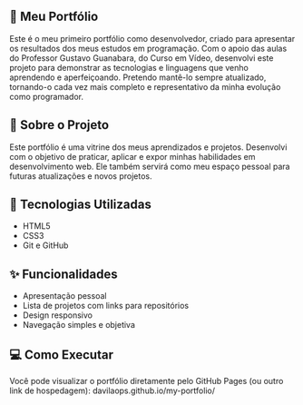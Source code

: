 ## 💼 Meu Portfólio

Este é o meu primeiro portfólio como desenvolvedor, criado para apresentar os resultados dos meus estudos em programação. Com o apoio das aulas do Professor Gustavo Guanabara, do Curso em Vídeo, desenvolvi este projeto para demonstrar as tecnologias e linguagens que venho aprendendo e aperfeiçoando. Pretendo mantê-lo sempre atualizado, tornando-o cada vez mais completo e representativo da minha evolução como programador.

## 📝 Sobre o Projeto

Este portfólio é uma vitrine dos meus aprendizados e projetos. Desenvolvi com o objetivo de praticar, aplicar e expor minhas habilidades em desenvolvimento web. Ele também servirá como meu espaço pessoal para futuras atualizações e novos projetos.

## 🚀 Tecnologias Utilizadas

- HTML5  
- CSS3  
- Git e GitHub  

## ✨ Funcionalidades

- Apresentação pessoal  
- Lista de projetos com links para repositórios  
- Design responsivo  
- Navegação simples e objetiva  

## 💻 Como Executar

Você pode visualizar o portfólio diretamente pelo GitHub Pages (ou outro link de hospedagem): davilaops.github.io/my-portfolio/




